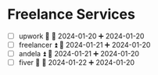 # Freelance Services
- [ ] upwork 🔺 📅 2024-01-20 ➕ 2024-01-20 
- [ ] freelancer ⏫ 📅 2024-01-21 ➕ 2024-01-20 
- [ ] andela ⏫ 📅 2024-01-21 ➕ 2024-01-20 
- [ ] fiver 🔼 📅 2024-01-22 ➕ 2024-01-20 
